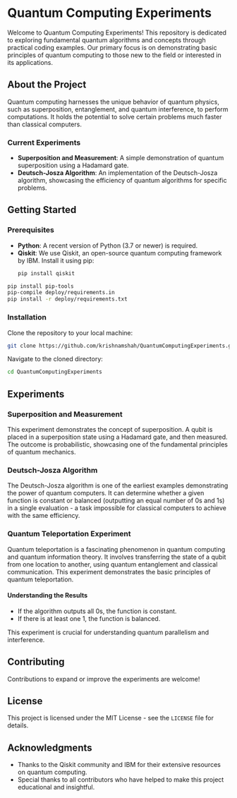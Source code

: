 

# Quantum Computing Experiments

Welcome to Quantum Computing Experiments! This repository is dedicated to exploring fundamental quantum algorithms and concepts through practical coding examples. Our primary focus is on demonstrating basic principles of quantum computing to those new to the field or interested in its applications.

## About the Project

Quantum computing harnesses the unique behavior of quantum physics, such as superposition, entanglement, and quantum interference, to perform computations. It holds the potential to solve certain problems much faster than classical computers.

### Current Experiments

- **Superposition and Measurement**: A simple demonstration of quantum superposition using a Hadamard gate.
- **Deutsch-Josza Algorithm**: An implementation of the Deutsch-Josza algorithm, showcasing the efficiency of quantum algorithms for specific problems.

## Getting Started

### Prerequisites

- **Python**: A recent version of Python (3.7 or newer) is required.
- **Qiskit**: We use Qiskit, an open-source quantum computing framework by IBM. Install it using pip:
  ```bash
  pip install qiskit
  ```

```bash
pip install pip-tools
pip-compile deploy/requirements.in
pip install -r deploy/requirements.txt
```  

### Installation

Clone the repository to your local machine:

```bash
git clone https://github.com/krishnamshah/QuantumComputingExperiments.git
```

Navigate to the cloned directory:

```bash
cd QuantumComputingExperiments
```

## Experiments

### Superposition and Measurement

This experiment demonstrates the concept of superposition. A qubit is placed in a superposition state using a Hadamard gate, and then measured. The outcome is probabilistic, showcasing one of the fundamental principles of quantum mechanics.

### Deutsch-Josza Algorithm

The Deutsch-Josza algorithm is one of the earliest examples demonstrating the power of quantum computers. It can determine whether a given function is constant or balanced (outputting an equal number of 0s and 1s) in a single evaluation - a task impossible for classical computers to achieve with the same efficiency.

### Quantum Teleportation Experiment

Quantum teleportation is a fascinating phenomenon in quantum computing and quantum information theory. It involves transferring the state of a qubit from one location to another, using quantum entanglement and classical communication. This experiment demonstrates the basic principles of quantum teleportation.

#### Understanding the Results

- If the algorithm outputs all 0s, the function is constant.
- If there is at least one 1, the function is balanced.

This experiment is crucial for understanding quantum parallelism and interference.

## Contributing

Contributions to expand or improve the experiments are welcome! 

## License

This project is licensed under the MIT License - see the `LICENSE` file for details.

## Acknowledgments

- Thanks to the Qiskit community and IBM for their extensive resources on quantum computing.
- Special thanks to all contributors who have helped to make this project educational and insightful.

